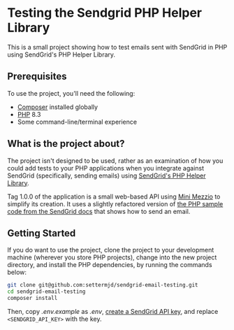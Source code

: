 # Testing the Sendgrid PHP Helper Library

This is a small project showing how to test emails sent with SendGrid in PHP using SendGrid's PHP Helper Library.

## Prerequisites

To use the project, you'll need the following:

- [Composer][composer] installed globally
- [PHP][php] 8.3
- Some command-line/terminal experience

## What is the project about?

The project isn't designed to be used, rather as an examination of how you could add tests to your PHP applications when you integrate against SendGrid (specifically, sending emails) using [SendGrid's PHP Helper Library][sendgrid-php-helper-library].

Tag 1.0.0 of the application is a small web-based API using [Mini Mezzio][mini-mezzio] to simplify its creation.
It uses a slightly refactored version of [the PHP sample code from the SendGrid docs][send-email-sendgrid-docs] that shows how to send an email.

## Getting Started

If you do want to use the project, clone the project to your development machine (wherever you store PHP projects), change into the new project directory, and install the PHP dependencies, by running the commands below:

```bash
git clone git@github.com:settermjd/sendgrid-email-testing.git
cd sendgrid-email-testing
composer install
```

Then, copy _.env.example_ as _.env_, [create a SendGrid API key][sendgrid-create-api-key], and replace `<SENDGRID_API_KEY>` with the key.

[composer]: https://getcomposer.org
[mini-mezzio]: https://github.com/asgrim/mini-mezzio
[php]: https://php.net
[sendgrid-send-email-response-documentation]: https://www.twilio.com/docs/sendgrid/api-reference/how-to-use-the-sendgrid-v3-api/responses
[send-email-sendgrid-docs]: https://www.twilio.com/docs/sendgrid/for-developers/sending-email/quickstart-php#complete-code-block
[sendgrid-create-api-key]: https://www.twilio.com/docs/sendgrid/ui/account-and-settings/api-keys#creating-an-api-key
[sendgrid-php-helper-library]: https://github.com/sendgrid/sendgrid-php
